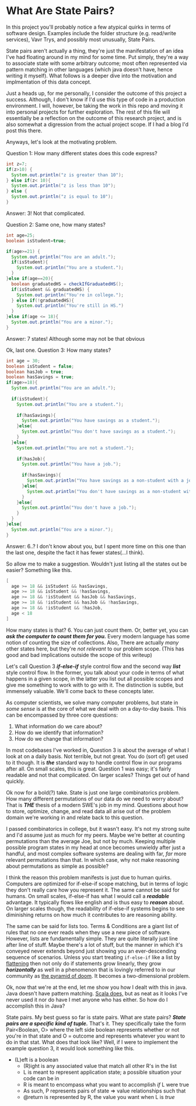 # What Are State Pairs?

In this project you'll probably notice a few atypical quirks in terms of software design. Examples include the folder
structure (e.g. read/write services), Vavr Trys, and possibly most unusually, State Pairs.

State pairs aren't actually a thing, they're just the manifestation of an idea I've had floating around in my mind for some time. Put simply, they're a way to associate state with some arbitrary outcome; most often represented via pattern matching in other languages (which java doesn't have, hence writing it myself). What follows is a deeper dive into the motivation and implmentation of this data concept. 

Just a heads up, for me personally, I consider the outcome of this project a success. Although, I don't know if I'd use this type of code in a production environment. I will, however, be taking the work in this repo and moving it into personal projects for further exploration. The rest of this file will essentially be a reflection on the outcome of this research project, and is also somewhat a digression from the actual project scope. If I had a blog I'd post this there. 

Anyways, let's look at the motivating problem.

Question 1: How many different states does this code express?


```java
int z=7;
if(z>10) {
  System.out.println("z is greater than 10");
} else if(z< 10){
  System.out.println("z is less than 10");
} else {
  System.out.println("z is equal to 10");
}
```

Answer: 3! Not that complicated.

Question 2: Same one, how many states?

```java
int age=25;
boolean isStudent=true;

if(age>=21) {
  System.out.println("You are an adult.");
  if(isStudent){
    System.out.println("You are a student.");
  }
}else if(age==20){
  boolean graduatedHS = checkIfGraduatedHS();
  if(isStudent && graduatedHS) {
    System.out.println("You're in college.");
  } else if(!graduatedHS){
    System.out.println("You're still in HS.")		
  }
}else if(age <= 18){
  System.out.println("You are a minor.");
}
```

Answer: 7 states! Although some may not be that obvious

Ok, last one. Question 3: How many states?

```java
int age = 30;
boolean isStudent = false;
boolean hasJob = true;
boolean hasSavings = true;
if(age>=18){
  System.out.println("You are an adult.");
  
  if(isStudent){
    System.out.println("You are a student.");
  
    if(hasSavings){
      System.out.println("You have savings as a student.");
    }else{
      System.out.println("You don't have savings as a student.");
    }
  }else{
    System.out.println("You are not a student.");
  
    if(hasJob){ 
      System.out.println("You have a job.");
    
      if(hasSavings){
        System.out.println("You have savings as a non-student with a job.");
      }else{
        System.out.println("You don't have savings as a non-student with a job.");
      }
    }else{
      System.out.println("You don't have a job.");
    }
  }
}else{
  System.out.println("You are a minor.");
}
```

Answer: 6..? I don't know about you, but I spent more time on this one than the last one, despite the fact it has fewer states(...I think). 

So allow me to make a suggestion. Wouldn't just listing all the states out be easier?
Something like this. 

```java
[
  age >= 18 && isStudent && hasSavings,
  age >= 18 && isStudent && !hasSavings,
  age >= 18 && !isStudent && hasJob && hasSavings,
  age >= 18 && !isStudent && hasJob && !hasSavings,
  age >= 18 && !isStudent && !hasJob,
  age < 18
]
```

How many states is that? 6. You can just count them. Or, better yet, you can ***ask the computer to count them for you.*** Every modern language has some notion of counting the size of collections. Also, There are actually *many* other states here, but they're *not relevant* to our problem scope. (This has good and bad implications outside the scope of this writeup)

Let's call Question 3 ***if-else-if*** style control flow and the second way ***list*** style control flow. In the former, you talk about your code in terms of what happens in a given scope, in the latter you list out all possible scopes and give me something to work with to go with it. The distinction is subtle, but immensely valuable. We'll come back to these concepts later. 

As computer scientists, we solve many computer problems, but state in *some sense* is 
at the core of what we deal with on a day-to-day basis. This can be encompassed by three core questions: 
1) What information do we care about?
2) How do we identify that information?
3) How do we change that information? 

In most codebases I've worked in, Question 3 is about the average of what I look
at on a daily basis. Not terrible, but not great. You do (sort of) get used to it though. It is ***the*** standard way to handle control flow in our programs after all. On small scales, this is great. Question 1 was easy; it's fairly readable and not that complicated. On larger scales? Things get out of hand quickly. 

Ok now for a bold(?) take. State is just one large combinatorics problem. How many different permutations of our data do we need to worry about? That is ***THE*** thesis of a modern SWE's job in my mind. Questions about how to store, optimize, change, and read data all arise out of the problem domain we're working in and relate back to this question. 

I passed combinatorics in college, but it wasn't easy. It's not my strong suite and I'd assume just as much for my peers. Maybe we're better at counting permutations than the average Joe, but not by much. Keeping multiple possible program states in my head at once becomes unwieldy after just a handful, and most complex software systems are dealing with far, *far* more relevant permutations than that. In which case, why not make reasoning about permutations as simple as possible? 

I think the reason this problem manifests is just due to human quirks. Computers are optimized for if-else-if scope matching, but in terms of logic they don't really care how you represent it. The same cannot be said for humans. On small scales, if-else-if has what I would call a ***readable*** advantage. It typically flows like english and is thus easy to ***reason*** about. On larger scales though, the readability of if-else-if systems begins to see diminishing returns on how much it contributes to are reasoning ability. 

The same can be said for lists too. Terms & Conditions are a giant list of rules that no one ever reads when they use a new piece of software. However, lists are fundamentally simple. They are quite literally just line after line of stuff. Maybe there's a lot of stuff, but the manner in which it's conveyed never extends beyond just showing you an ever-descending sequence of scenarios. Unless you start treating `if-else-if` like a list by [flattening](https://www.refactoring.com/catalog/replaceNestedConditionalWithGuardClauses.html) then not only do if statements grow linearly, they grow ***horizontally*** as well in a phenomenon that is lovingly referred to in our community as [the pyramid of doom](https://en.wikipedia.org/wiki/Pyramid_of_doom_(programming)). It becomes a two-dimensional problem. 

Ok, now that we're at the end, let me show you how I dealt with this in java. Java doesn't have pattern matching. [Scala does,](https://docs.scala-lang.org/tour/pattern-matching.html) but as neat as it looks I've never used it nor do have I met anyone who has either. So how do I accomplish this in Java? 

State pairs. My best guess so far is state pairs. What are state pairs? ***State pairs are a specific kind of tuple.*** That's it. They specifically take the form 
Pair<Boolean, O> where the left side boolean represents whether or not you're in that state and O = outcome and represents whatever you want to do in that stat. What does that look like? Well, if I were to implement the example question 3, it would look something like this. 



* (L)eft is a boolean
    * (R)ight is any associated value that match all other R's in the list
    * L is meant to represent application state; a possible situation your code can be in
    * R is meant to encompass what you want to accomplish *if* L were true
    * As such, P represents pairs of state => value relationships such that
    * @return is represented by R, the value you want when L is *true*